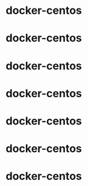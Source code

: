 # docker-centos
# docker-centos
# docker-centos
# docker-centos
# docker-centos
# docker-centos
# docker-centos

